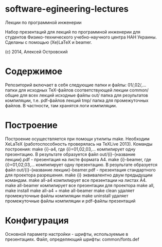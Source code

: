 software-egineering-lectures
============================

Лекции по программной инженерии

Набор презентаций для лекций по программной инженерии для студентов Физико-технического учебно-научного центра НАН Украины. 
Сделаны с помощью (Xe)LaTeX и beamer.

(c) 2014, Алексей Островский

Содержимое
============================

Репозиторий включает в себя следующие папки и файлы:
  01/,02/,...
    папки для исходных TeX-файлов соответствующей лекции
  common/
    общие для всех лекций исходные файлы
  out/
    папка для результатов компиляции, т.е. pdf-файлов лекций
  tmp/
    папка для промежуточных файлов. В частности, там хранятся логи компиляции.

Построение
============================

Построение осуществляется при помощи утилиты make. Необходим XeLaTeX (работоспособность проверялась на TeXLive 2013).
Команды построения:
  make {i}-a4, где {i}=01,02,03,...
    компилирует одну презентацию. В результате образуется файл out/{i}-{название лекции}.pdf - 
    презентация на листе формата A4.
  make {i}-beamer, где {i}=01,02,03,...
    компилирует одну презентацию. В результате образуется файл out/{i}-{название лекции}-beamer.pdf - 
    презентация стандартного для проектора разрешения.
  make {i}
    эквивалентно двум предыдущим командам.
  make all-a4
    компилирует все презентации на листах A4.
  make all-beamer
    компилирует все презентации для проектора
  make all, make install
    make all-a4 + make all-beamer
  make clean
    удаляет промежуточные файлы компиляции
  make uninstall
    удаляет промежуточные файлы компиляции и pdf-файлы презентаций

Конфигурация
============================

Основной параметр настройки - шрифты, используемые в презентациях. Файл, определяющий шрифты:
  common/fonts.def


